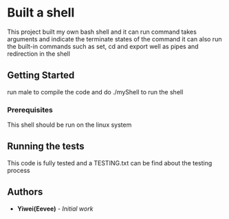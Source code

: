 # Built a shell

This project built my own bash shell and it can run command takes arguments and indicate the terminate states of the command it can also run the built-in commands such as set, cd and export well as pipes and redirection in the shell

## Getting Started

run male to compile the code and do ./myShell to run the shell

### Prerequisites

This shell should be run on the linux system


## Running the tests

This code is fully tested and a TESTING.txt can be find about the testing process

## Authors

* **Yiwei(Eevee)** - *Initial work* 
